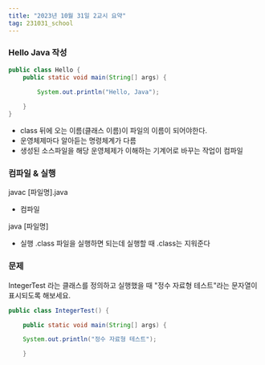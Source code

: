 ```yaml
---
title: "2023년 10월 31일 2교시 요약"
tag: 231031_school
---
```

### Hello Java 작성

```java
public class Hello {
	public static void main(String[] args) {
	
		System.out.println("Hello, Java");	

	}
}
```

- class 뒤에 오는 이름(클래스 이름)이 파일의 이름이 되어야한다.
- 운영체제마다 알아듣는 명령체계가 다름
- 생성된 소스파일을 해당 운영체제가 이해하는 기계어로 바꾸는 작업이 컴파일



### 컴파일 & 실행

javac [파일명].java 
- 컴파일

java [파일명] 
- 실행 .class 파일을 실행하면 되는데 실행할 때 .class는 지워준다


### 문제
IntegerTest 라는 클래스를 정의하고 실행했을 때 "정수 자료형 테스트"라는 문자열이 표시되도록 해보세요.

```java
public class IntegerTest() {

	public static void main(String[] args) {

	System.out.println("정수 자료형 테스트");

	}
```